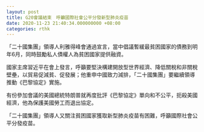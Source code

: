 ```yaml
---
layout: post
title: G20會議結束　呼籲國際社會公平分發新型肺炎疫苗
date: 2020-11-23 21:40:34.000000000 +08:00
categories: rthk
---
```


「二十國集團」領導人利雅得峰會通過宣言，當中倡議暫緩最貧困國家的債務到明年6月，同時鼓勵私人債權人為貧困國家提供融資。

國家主席習近平在會上發言，呼籲要堅決構建開放型世界經濟、降低關稅和非關稅壁壘，以貿易促減貧、促發展；他重申中國致力減排，「二十國集團」要繼續領導推動《巴黎協定》實施。

有份參加會議的美國總統特朗普就再度批評《巴黎協定》單向和不公平，扼殺美國經濟，他為保護美國勞工而退出協定。

「二十國集團」領導人又關注貧困國家獲取新型肺炎疫苗有困難，呼籲國際社會公平分發疫苗。

